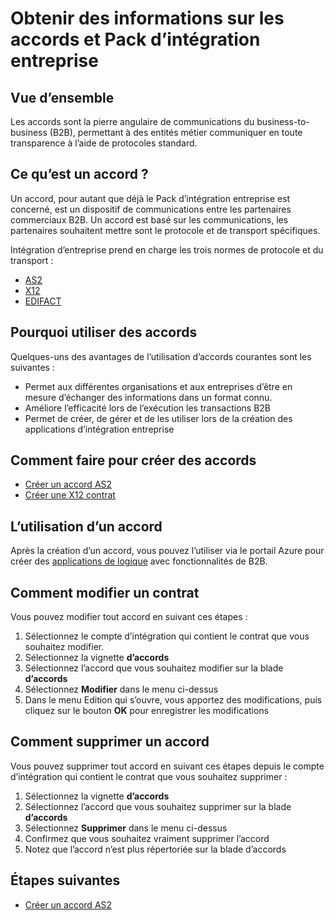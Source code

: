 <properties 
    pageTitle="Vue d’ensemble des partenaires et Pack d’intégration entreprise | Service d’application Microsoft Azure" 
    description="Apprenez à utiliser les partenaires avec les applications Enterprise Integration Pack et logique" 
    services="logic-apps" 
    documentationCenter=".net,nodejs,java"
    authors="msftman" 
    manager="erikre" 
    editor="cgronlun"/>

<tags 
    ms.service="logic-apps" 
    ms.workload="integration" 
    ms.tgt_pltfrm="na" 
    ms.devlang="na" 
    ms.topic="article" 
    ms.date="06/29/2016" 
    ms.author="deonhe"/>


# <a name="learn-about-agreements-and-enterprise-integration-pack"></a>Obtenir des informations sur les accords et Pack d’intégration entreprise

## <a name="overview"></a>Vue d’ensemble
Les accords sont la pierre angulaire de communications du business-to-business (B2B), permettant à des entités métier communiquer en toute transparence à l’aide de protocoles standard.  

## <a name="what-is-an-agreement"></a>Ce qu’est un accord ?

Un accord, pour autant que déjà le Pack d’intégration entreprise est concerné, est un dispositif de communications entre les partenaires commerciaux B2B. Un accord est basé sur les communications, les partenaires souhaitent mettre sont le protocole et de transport spécifiques.

Intégration d’entreprise prend en charge les trois normes de protocole et du transport :  

- [AS2](./app-service-logic-enterprise-integration-as2.md)
- [X12](./app-service-logic-enterprise-integration-x12.md)
- [EDIFACT](./app-service-logic-enterprise-integration-edifact.md)

## <a name="why-use-agreements"></a>Pourquoi utiliser des accords
Quelques-uns des avantages de l’utilisation d’accords courantes sont les suivantes :
- Permet aux différentes organisations et aux entreprises d’être en mesure d’échanger des informations dans un format connu.  
- Améliore l’efficacité lors de l’exécution les transactions B2B  
- Permet de créer, de gérer et de les utiliser lors de la création des applications d’intégration entreprise  

## <a name="how-to-create-agreements"></a>Comment faire pour créer des accords
- [Créer un accord AS2](./app-service-logic-enterprise-integration-as2.md)   
- [Créer une X12 contrat](./app-service-logic-enterprise-integration-x12.md)   

## <a name="how-to-use-an-agreement"></a>L’utilisation d’un accord
Après la création d’un accord, vous pouvez l’utiliser via le portail Azure pour créer des [applications de logique](./app-service-logic-what-are-logic-apps.md "en savoir plus sur les applications de logique") avec fonctionnalités de B2B.

## <a name="how-to-edit-an-agreement"></a>Comment modifier un contrat
Vous pouvez modifier tout accord en suivant ces étapes :  
1. Sélectionnez le compte d’intégration qui contient le contrat que vous souhaitez modifier.  
2. Sélectionnez la vignette **d’accords**  
3. Sélectionnez l’accord que vous souhaitez modifier sur la blade **d’accords**  
4. Sélectionnez **Modifier** dans le menu ci-dessus   
5. Dans le menu Edition qui s’ouvre, vous apportez des modifications, puis cliquez sur le bouton **OK** pour enregistrer les modifications  

## <a name="how-to-delete-an-agreement"></a>Comment supprimer un accord
Vous pouvez supprimer tout accord en suivant ces étapes depuis le compte d’intégration qui contient le contrat que vous souhaitez supprimer :   
1. Sélectionnez la vignette **d’accords**  
2. Sélectionnez l’accord que vous souhaitez supprimer sur la blade **d’accords**  
3. Sélectionnez **Supprimer** dans le menu ci-dessus  
4. Confirmez que vous souhaitez vraiment supprimer l’accord  
5. Notez que l’accord n’est plus répertoriée sur la blade d’accords  
 

## <a name="next-steps"></a>Étapes suivantes
- [Créer un accord AS2](./app-service-logic-enterprise-integration-as2.md)  

